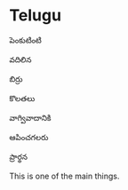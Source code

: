 # Telugu

పెంకుటింటి 

వదిలిన

బిర్రు

కొలతలు

వాగ్వివాదానికి

ఆపించగలరు

ప్రార్థన

This is one of the main things.
